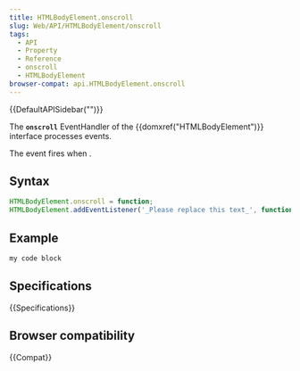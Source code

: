 ```yaml
---
title: HTMLBodyElement.onscroll
slug: Web/API/HTMLBodyElement/onscroll
tags:
  - API
  - Property
  - Reference
  - onscroll
  - HTMLBodyElement
browser-compat: api.HTMLBodyElement.onscroll
---
```

{{DefaultAPISidebar("")}}

The **`onscroll`** EventHandler of the {{domxref("HTMLBodyElement")}} interface processes  events.

The  event fires when .

## Syntax

```js
HTMLBodyElement.onscroll = function;
HTMLBodyElement.addEventListener('_Please replace this text_', function);
```

## Example

```js
my code block
```

## Specifications

{{Specifications}}

## Browser compatibility

{{Compat}}

